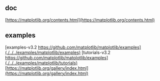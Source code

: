 
## doc
[https://matplotlib.org/contents.html](https://matplotlib.org/contents.html)

## examples
[examples-v3.2 https://github.com/matplotlib/matplotlib/examples](./../../examples/matplotlib/examples)
[tutorials-v3.2 https://github.com/matplotlib/matplotlib/examples](./../../examples/matplotlib/tutorials)
[https://matplotlib.org/gallery/index.html](https://matplotlib.org/gallery/index.html)


